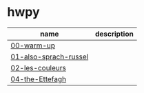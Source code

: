 # hwpy


| name  |  description   |
| ----  | :------------- |
| [00-warm-up](./00-warm-up)  |  |
| [01-also-sprach-russel](./01-also-sprach-russel)  |  |
| [02-les-couleurs](./02-les-couleurs)  |  |
| [04-the-Ettefagh](./04-the-Ettefagh)  |  |

